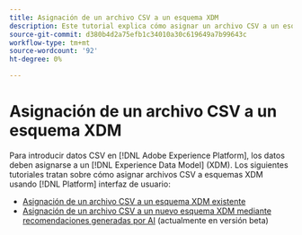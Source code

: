 ```yaml
---
title: Asignación de un archivo CSV a un esquema XDM
description: Este tutorial explica cómo asignar un archivo CSV a un esquema XDM mediante la interfaz de usuario de Adobe Experience Platform.
source-git-commit: d380b4d2a75efb1c34010a30c619649a7b99643c
workflow-type: tm+mt
source-wordcount: '92'
ht-degree: 0%

---
```


# Asignación de un archivo CSV a un esquema XDM

Para introducir datos CSV en [!DNL Adobe Experience Platform], los datos deben asignarse a un [!DNL Experience Data Model] (XDM). Los siguientes tutoriales tratan sobre cómo asignar archivos CSV a esquemas XDM usando [!DNL Platform] interfaz de usuario:

* [Asignación de un archivo CSV a un esquema XDM existente](./existing-schema.md)
* [Asignación de un archivo CSV a un nuevo esquema XDM mediante recomendaciones generadas por AI](./recommendations.md) (actualmente en versión beta)
